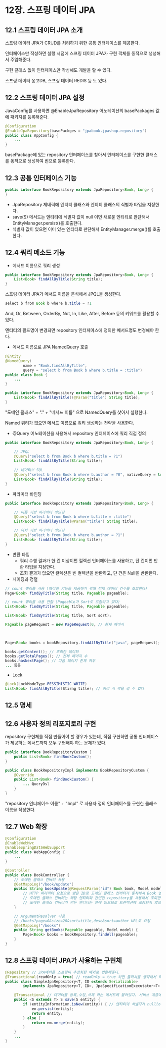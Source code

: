 # 12장. 스프링 데이터 JPA

## 12.1 스프링 데이터 JPA 소개

스프링 데이터 JPA가 CRUD를 처리하기 위한 공통 인터페이스를 제공한다.

인터페이스만 작성하면 실행 시점에 스프링 데이터 JPA가 구현 객체를 동적으로 생성해서 주입해준다.

구현 클래스 없이 인터페이스만 작성해도 개발을 할 수 있다.

스프링 데이터 몽고DB, 스프링 데이터 REDIS 등 도 있다.

## 12.2 스프링 데이터 JPA 설정

JavaConfig를 사용하면 @EnableJpaRepository 어노테이션의 basePackages 값에 패키지를 등록해준다.

```java
@Configuration
@EnableJpaRepository(basePackges = "jpabook.jpashop.repository")
public class AppConfig {
    ...
}
```

basePackage에 있는 repository 인터페이스를 찾아서 인터페이스를 구현한 클래스를 동적으로 생성하여 빈으로 등록한다.

## 12.3 공통 인터페이스 기능

```java
public interface BookRepository extends JpaRepository<Book, Long> {
}
```

- JpaRepository 제네릭에 엔티티 클래스와 엔티티 클래스의 식별자 타입을 지정한다.
- save(S) 메서드는 엔티티에 식별자 값이 null 이면 새로운 엔티티로 판단해서 EntityManager.persist()를 호출한다.
- 식별자 값이 있으면 이미 있는 엔티티로 판단해서 EntityManager.merge()를 호출한다.

## 12.4 쿼리 메소드 기능

- 메서드 이름으로 쿼리 생성

```java
public interface BookRepository extends JpaRepository<Book, Long> {
    List<Book> findAllByTitle(String title);
}
```

스프링 데이터 JPA가 메서드 이름을 분석해서 JPQL을 생성한다.

```java
select b from Book b where b.title = ?1
```

And, Or, Between, OrderBy, Not, In, Like, After, Before 등의 키워드를 활용할 수 있다.

엔티티의 필드명이 변경되면 repository 인터페이스에 정의한 메서드명도 변경해야 한다.

- 메서드 이름으로 JPA NamedQuery 호출

```java
@Entity
@NamedQuery(
		name = "Book.findAllByTitle",
		query = "select b from Book b where b.title = :title")
public class Book {
    ...
}
```

```java
public interface BookRepository extends JpaRepository<Book, Long> {
    List<Book> findAllByTitle((@Param("title") String title);
}
```

"도메인 클래스" + "." + "메서드 이름" 으로 NamedQuery를 찾아서 실행한다.

Named 쿼리가 없으면 메서드 이름으로 쿼리 생성하는 전략을 사용한다.

- @Query 어노테이션을 사용해서 repository 인터페이스에 쿼리 직접 정의

```java
public interface BookRepository extends JpaRepository<Book, Long> {

    // JPQL
    @Query("select b from Book b where b.title = ?1")
    List<Book> findAllByTitle(String title);
    
    // 네이티브 SQL
    @Query("select b from Book b where b.author = ?0", nativeQuery = true)
    List<Book> findAllByTitle(String title);
}
```

- 파라미터 바인딩

```java
public interface BookRepository extends JpaRepository<Book, Long> {

    // 이름 기반 파라미터 바인딩
    @Query("select b from Book b where b.title = :title")
    List<Book> findAllByTitle(@Param("title") String title);

    // 위치 기반 파라미터 바인딩
    @Query("select b from Book b where b.author = ?1")
    List<Book> findAllByTitle(String title);
}
```

- 반환 타입
    - 쿼리 수행 결과가 한 건 이상이면 컬렉션 인터페이스를 사용하고, 단 건이면 반환 타입을 지정한다.
    - 조회 결과가 없으면 컬렉션은 빈 컬렉션을 반환하고, 단 건은 Null을 반환한다.
- 페이징과 정렬

```java
// count 쿼리를 사용 (페이징 기능을 제공하기 위해 전체 데이터 건수를 조회한다)
Page<Book> findByTitle(String title, Pageable pageable);

// count 쿼리를 사용 안함 (Pageable가 Sort도 포함하고 있다)
List<Book> findByTitle(String title, Pageable pageable);

List<Book> findByTitle(String title, Sort sort);
```

```java
Pageable pageRequest = new PageRequest(0, // 현재 페이지
																			10, // 조회할 데이터 수
																			new Sort(Direction.DESC, "title")); // 정렬정보

Page<Book> books = bookRepository.findAllByTitle("java", pageRequest);

books.getContent(); // 조회한 데이터
books.getTotalPages(); // 전체 페이지 수
books.hasNextPage(); // 다음 페이지 존재 여부
... 등등
```

- Lock

```java
@Lock(LockModeType.PESSIMISTIC_WRITE)
List<Book> findAllByTitle(Stirng title); // 쿼리 시 락을 걸 수 있다
```

## 12.5 명세

## 12.6 사용자 정의 리포지토리 구현

repository 구현체를 직접 만들어야 할 경우가 있는데, 직접 구현하면 공통 인터페이스가 제공하는 메서드까지 모두 구현해야 하는 문제가 있다.

```java
public interface BookRepositoryCustom {
    public List<Book> findBookCustom();
}
```

```java
public class BookRepositoryImpl implements BookRepositoryCustom {
    @Override
    public List<Book> findBookCustom() {
        ... QueryDsl
    }
}
```

"repository 인터페이스 이름" + "Impl" 로 사용자 정의 인터페이스를 구현한 클래스 이름을 작성한다.

## 12.7 Web 확장

```java
@Configuration
@EnableWebMvc
@EnableSpringDataWebSupport
public class WebAppConfig {
    ...
}
```

```java
@Controller
public class BookController {
    // 도메인 클래스 컨버터 사용
    @GetMapping("/book/update")
    public String bookUpdate(@RequestParam("id") Book book, Model model) {
	    // HTTP 파라미터 요청으로 받은 ID로 도메인 클래스 컨버터가 동작해서 Book 엔티티로 변환해서 넘겨준다.
	    // 도메인 클래스 컨버터는 해당 엔티티와 관련된 repository를 사용해서 조회한다.
	    // 도메인 클래스 컨버터가 만든 엔티티는 뷰에 있으므로 트랜젝션에 포함되지 않으므로 수정해도 반영되지 않는다.
    }

    // ArgumentResolver 사용
    // /books?page=0&size=20&sort=title,desc&sort=author URL로 요청
    @GetMapping("/books")
    public String getBooks(Pageable pageable, Model model) {
        Page<Book> books = bookRepository.findAll(pageable);
    }
}
```

## 12.8 스프링 데이터 JPA가 사용하는 구현체

```java
@Repository // JPA예외를 스프링이 추상화한 예외로 변환해준다.
@Transactional(readOnly = true) // readOnly = true 하면 플러시를 생략해서 약간의 성능 up
public class SimpleJpaRepository<T, ID extends Serializable> 
		implements JpaRepository<T, ID>, JpaSpecificationExecutator<T> {

    @Transactional // 데이터를 등록,수정,삭제 하는 메서드에 붙어있다. 서비스 계층에서 트랜젝션을 시작하지 않으면 repository에서 시작한다.)
    public <S extends T> S save(S entity) {
        if (entityInformation.isNew(entity)) { // 엔티티의 식별자가 null(or 0)이면 true
            em.persist(entity);
            return entity;
        } else {
            return em.merge(entity);
        }
    }
    ...
}
```
